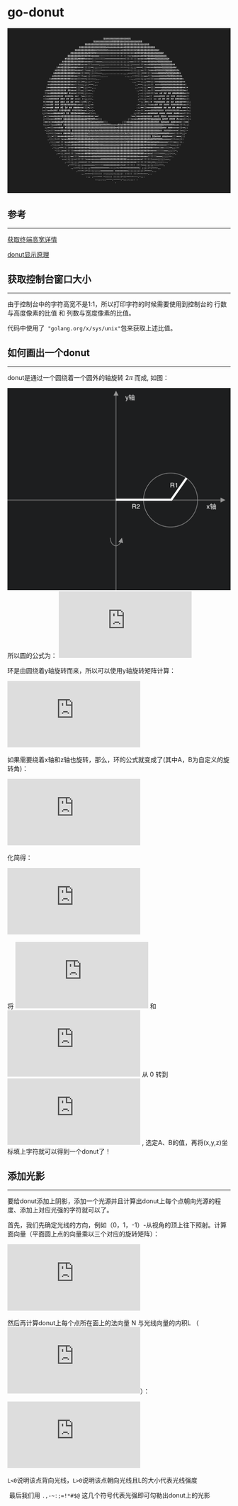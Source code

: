# go-donut

![image-20210116000044645](./imgs/image-20210116000044645.png)

## 参考
---

[获取终端高宽详情](https://mojotv.cn/tutorial/golang-term-tty-pty-vt100)

[donut显示原理](https://www.a1k0n.net/2011/07/20/donut-math.html)



## 获取控制台窗口大小
---

由于控制台中的字符高宽不是1:1，所以打印字符的时候需要使用到控制台的 行数与高度像素的比值 和 列数与宽度像素的比值。

代码中使用了` "golang.org/x/sys/unix"`包来获取上述比值。



## 如何画出一个donut
---

donut是通过一个圆绕着一个圆外的轴旋转 $2\pi$ 而成, 如图：

![坐标演示](./imgs/image-20210115160450137.png)
所以圆的公式为：<!-- $(x,y)=(R2+R1\times cos(\theta), R1\times sin(\theta))$ --> ![圆的公式](https://latex.codecogs.com/svg.latex?%28x%2Cy%29%3D%28R2%2BR1%5Ctimes%20cos%28%5Ctheta%29%2C%20R1%5Ctimes%20sin%28%5Ctheta%29%29)

环是由圆绕着y轴旋转而来，所以可以使用y轴旋转矩阵计算：
<!-- $$
(x,y,z) = \left(R2 + R1\cos(\theta), R1\sin(\theta), 0\right)
\cdot
  \begin{pmatrix}
    \cos(\phi)&0&\sin(\phi) \\
    0&1&0 \\
    -\sin(\phi)&0&\cos(\phi)
  \end{pmatrix}
$$ --> 
![绕y轴旋转](https://latex.codecogs.com/svg.latex?%28x%2Cy%2Cz%29%20%3D%20%5Cleft%28R2%20%2B%20R1%5Ccos%28%5Ctheta%29%2C%20R1%5Csin%28%5Ctheta%29%2C%200%5Cright%29%0A%5Ccdot%0A%20%20%5Cbegin%7Bpmatrix%7D%0A%20%20%20%20%5Ccos%28%5Cphi%29%260%26%5Csin%28%5Cphi%29%20%5C%5C%0A%20%20%20%200%261%260%20%5C%5C%0A%20%20%20%20-%5Csin%28%5Cphi%29%260%26%5Ccos%28%5Cphi%29%0A%20%20%5Cend%7Bpmatrix%7D)

如果需要绕着x轴和z轴也旋转，那么，环的公式就变成了(其中A，B为自定义的旋转角)：
<!-- $$
(x,y,z) = 
(R2 + R1\cdot \cos(\theta), R1\cdot \sin(\theta), 0)
\cdot
\left[
  \begin{matrix}
    \cos(\phi)&0&\sin(\phi) \\
    0&1&0 \\
    -\sin(\phi)&0&\cos(\phi)
  \end{matrix}
\right]
\cdot
\left[
  \begin{matrix}
    1&0&0\\
    0&\cos(A)&-\sin(A)\\
    0&\sin(A)&\cos(A)
  \end{matrix}
\right]
\cdot
\left[
  \begin{matrix}
    \cos(B)&-\sin(B)&0 \\
    \sin(B)&\cos(B)&0 \\
    0&0&1
  \end{matrix}
\right]
$$ -->

![三轴旋转](https://latex.codecogs.com/svg.latex?%28x%2Cy%2Cz%29%20%3D%20%0A%28R2%20%2B%20R1%5Ccdot%20%5Ccos%28%5Ctheta%29%2C%20R1%5Ccdot%20%5Csin%28%5Ctheta%29%2C%200%29%0A%5Ccdot%0A%5Cleft%5B%0A%20%20%5Cbegin%7Bmatrix%7D%0A%20%20%20%20%5Ccos%28%5Cphi%29%260%26%5Csin%28%5Cphi%29%20%5C%5C%0A%20%20%20%200%261%260%20%5C%5C%0A%20%20%20%20-%5Csin%28%5Cphi%29%260%26%5Ccos%28%5Cphi%29%0A%20%20%5Cend%7Bmatrix%7D%0A%5Cright%5D%0A%5Ccdot%0A%5Cleft%5B%0A%20%20%5Cbegin%7Bmatrix%7D%0A%20%20%20%201%260%260%5C%5C%0A%20%20%20%200%26%5Ccos%28A%29%26-%5Csin%28A%29%5C%5C%0A%20%20%20%200%26%5Csin%28A%29%26%5Ccos%28A%29%0A%20%20%5Cend%7Bmatrix%7D%0A%5Cright%5D%0A%5Ccdot%0A%5Cleft%5B%0A%20%20%5Cbegin%7Bmatrix%7D%0A%20%20%20%20%5Ccos%28B%29%26-%5Csin%28B%29%260%20%5C%5C%0A%20%20%20%20%5Csin%28B%29%26%5Ccos%28B%29%260%20%5C%5C%0A%20%20%20%200%260%261%0A%20%20%5Cend%7Bmatrix%7D%0A%5Cright%5D)

化简得：
<!-- $$
x = 
(R2 + R1\cos(\theta)) \cdot (\cos(\phi)\cos(B) + \sin(\phi)\sin(A)\sin(B)) - 
R1\sin(\theta)\cos(A)\sin(B)\\
y =
(R2 + R1\cos(\theta)) \cdot (\cos(\phi)\sin(B) - \sin(\phi)\sin(A)\cos(B)) +
R1\sin(\theta)\cos(A)\cos(B)\\
z = 
(R2 + R1\cos(\theta))\sin(\phi)\cos(A)+R1\sin(\theta)\sin(A)
$$ -->
![化简](https://latex.codecogs.com/svg.latex?x%20%3D%20%28R2%20%2B%20R1%5Ccos%28%5Ctheta%29%29%20%5Ccdot%20%28%5Ccos%28%5Cphi%29%5Ccos%28B%29%20%2B%20%5Csin%28%5Cphi%29%5Csin%28A%29%5Csin%28B%29%29%20-%20R1%5Csin%28%5Ctheta%29%5Ccos%28A%29%5Csin%28B%29%5C%5C%0Ay%20%3D%20%28R2%20%2B%20R1%5Ccos%28%5Ctheta%29%29%20%5Ccdot%20%28%5Ccos%28%5Cphi%29%5Csin%28B%29%20-%20%5Csin%28%5Cphi%29%5Csin%28A%29%5Ccos%28B%29%29%20%2BR1%5Csin%28%5Ctheta%29%5Ccos%28A%29%5Ccos%28B%29%5C%5C%0Az%20%3D%20%28R2%20%2B%20R1%5Ccos%28%5Ctheta%29%29%5Csin%28%5Cphi%29%5Ccos%28A%29%2BR1%5Csin%28%5Ctheta%29%5Csin%28A%29)

将 <!--$\theta$-->![](https://latex.codecogs.com/svg.latex?%5Ctheta) 和 <!--$\phi$-->![](https://latex.codecogs.com/svg.latex?%5Cphi) 从 0 转到  <!--$2\pi$-->![](https://latex.codecogs.com/svg.latex?2%5Cpi) , 选定A、B的值，再将(x,y,z)坐标填上字符就可以得到一个donut了！



## 添加光影

---

​	要给donut添加上阴影，添加一个光源并且计算出donut上每个点朝向光源的程度、添加上对应光强的字符就可以了。

​	首先，我们先确定光线的方向，例如（0，1，-1）-从视角的顶上往下照射。计算面向量（平面圆上点的向量乘以三个对应的旋转矩阵）：
<!-- $$
(N_x,N_y,N_z) = 
(\cos(\theta), \sin(\theta), 0)
\cdot
\left[
  \begin{matrix}
​    \cos(\phi)&0&\sin(\phi) \\
​    0&1&0 \\
​    -\sin(\phi)&0&\cos(\phi)
  \end{matrix}
\right]
\cdot
\left[
  \begin{matrix}
​    1&0&0\\
​    0&\cos(A)&-\sin(A)\\
​    0&\sin(A)&\cos(A)
  \end{matrix}
\right]
\cdot
\left[
  \begin{matrix}
​    \cos(B)&-\sin(B)&0 \\
​    \sin(B)&\cos(B)&0 \\
​    0&0&1
  \end{matrix}
\right]
$$ -->
![面向量](https://latex.codecogs.com/svg.latex?%28N_x%2CN_y%2CN_z%29%20%3D%20%0A%28%5Ccos%28%5Ctheta%29%2C%20%5Csin%28%5Ctheta%29%2C%200%29%0A%5Ccdot%0A%5Cleft%5B%0A%20%20%5Cbegin%7Bmatrix%7D%0A%20%20%20%20%5Ccos%28%5Cphi%29%260%26%5Csin%28%5Cphi%29%20%5C%5C%0A%20%20%20%200%261%260%20%5C%5C%0A%20%20%20%20-%5Csin%28%5Cphi%29%260%26%5Ccos%28%5Cphi%29%0A%20%20%5Cend%7Bmatrix%7D%0A%5Cright%5D%0A%5Ccdot%0A%5Cleft%5B%0A%20%20%5Cbegin%7Bmatrix%7D%0A%20%20%20%201%260%260%5C%5C%0A%20%20%20%200%26%5Ccos%28A%29%26-%5Csin%28A%29%5C%5C%0A%20%20%20%200%26%5Csin%28A%29%26%5Ccos%28A%29%0A%20%20%5Cend%7Bmatrix%7D%0A%5Cright%5D%0A%5Ccdot%0A%5Cleft%5B%0A%20%20%5Cbegin%7Bmatrix%7D%0A%20%20%20%20%5Ccos%28B%29%26-%5Csin%28B%29%260%20%5C%5C%0A%20%20%20%20%5Csin%28B%29%26%5Ccos%28B%29%260%20%5C%5C%0A%20%20%20%200%260%261%0A%20%20%5Cend%7Bmatrix%7D%0A%5Cright%5D)
​ 	

然后再计算donut上每个点所在面上的法向量 N 与光线向量的内积L （<!-- $-\sqrt2 < L < \sqrt2$ --> ![](https://latex.codecogs.com/svg.latex?-%5Csqrt2%20%3C%20L%20%3C%20%5Csqrt2)）：
<!-- $$
L=
\cos(\theta)\cos(\phi)\sin(B) +
\sin(\theta)\cos(A)\cos(B) - \\
\cos(\theta)\sin(\phi)\sin(A)\cos(B) -
\sin(\theta)\sin(A) - 
\cos(\theta)\sin(\phi)\cos(A)
$$-->
![流明计算](https://latex.codecogs.com/svg.latex?L%3D%0A%5Ccos%28%5Ctheta%29%5Ccos%28%5Cphi%29%5Csin%28B%29%20%2B%0A%5Csin%28%5Ctheta%29%5Ccos%28A%29%5Ccos%28B%29%20-%20%5C%5C%0A%5Ccos%28%5Ctheta%29%5Csin%28%5Cphi%29%5Csin%28A%29%5Ccos%28B%29%20-%0A%5Csin%28%5Ctheta%29%5Csin%28A%29%20-%20%0A%5Ccos%28%5Ctheta%29%5Csin%28%5Cphi%29%5Ccos%28A%29)
​    

`L<0`说明该点背向光线，`L>0`说明该点朝向光线且L的大小代表光线强度

​	最后我们用  `.,-~:;=!*#$@` 这几个符号代表光强即可勾勒出donut上的光影